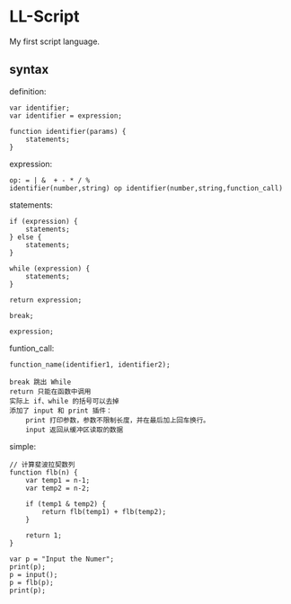# LL-Script
My first script language.

## syntax

definition:
	
	var identifier;
	var identifier = expression;
	
	function identifier(params) {
		statements;
	}
	
expression:

	op: = | &  + - * / %
	identifier(number,string) op identifier(number,string,function_call)
	
statements:

	if (expression) {
		statements;
	} else {
		statements;
	}
	
	while (expression) {
		statements;
	}
	
	return expression;
	
	break;
	
	expression;
	
funtion_call:
	
	function_name(identifier1, identifier2);
	
	break 跳出 While
	return 只能在函数中调用
	实际上 if、while 的括号可以去掉
	添加了 input 和 print 插件：
		print 打印参数，参数不限制长度，并在最后加上回车换行。
		input 返回从缓冲区读取的数据
		
simple:
	
	// 计算斐波拉契数列
	function flb(n) {
		var temp1 = n-1;
		var temp2 = n-2;
		
		if (temp1 & temp2) {
			return flb(temp1) + flb(temp2);
		}
		
		return 1;
	}

	var p = "Input the Numer";
	print(p);
	p = input();
	p = flb(p);
	print(p);
	
	